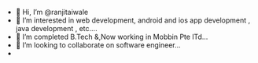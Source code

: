 - 👋 Hi, I’m @ranjitaiwale
- 👀 I’m interested in  web development, android and ios app development , java development , etc....
- 🌱 I’m completed B.Tech &,Now working in Mobbin Pte lTd...
- 💞️ I’m looking to collaborate on  software engineer...
- 

<!---
ranjitaiwale/ranjitaiwale is a ✨ special ✨ repository because its `README.md` (this file) appears on your GitHub profile.
You can click the Preview link to take a look at your changes.
--->
